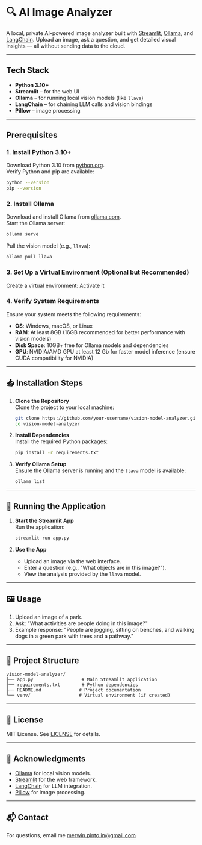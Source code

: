# 🔍 AI Image Analyzer

A local, private AI-powered image analyzer built with [Streamlit](https://streamlit.io), [Ollama](https://ollama.com), and [LangChain](https://www.langchain.com/). Upload an image, ask a question, and get detailed visual insights — all without sending data to the cloud.

---

## Tech Stack

- **Python 3.10+**
- **Streamlit** – for the web UI
- **Ollama** – for running local vision models (like `llava`)
- **LangChain** – for chaining LLM calls and vision bindings
- **Pillow** – image processing

---

## Prerequisites

### 1. Install Python 3.10+

Download Python 3.10 from [python.org](https://www.python.org/downloads/release/python-3100/).  
Verify Python and pip are available:

```bash
python --version
pip --version
```

### 2. Install Ollama

Download and install Ollama from [ollama.com](https://ollama.com/download).  
Start the Ollama server:

```bash
ollama serve
```

Pull the vision model (e.g., `llava`):

```bash
ollama pull llava
```

### 3. Set Up a Virtual Environment (Optional but Recommended)

Create a virtual environment:
Activate it


### 4. Verify System Requirements

Ensure your system meets the following requirements:
- **OS**: Windows, macOS, or Linux
- **RAM**: At least 8GB (16GB recommended for better performance with vision models)
- **Disk Space**: 10GB+ free for Ollama models and dependencies
- **GPU**: NVIDIA/AMD GPU at least 12 Gb for faster model inference (ensure CUDA compatibility for NVIDIA)

---

## 📥 Installation Steps

1. **Clone the Repository**  
   Clone the project to your local machine:

   ```bash
   git clone https://github.com/your-username/vision-model-analyzer.git
   cd vision-model-analyzer
   ```

2. **Install Dependencies**  
   Install the required Python packages:

   ```bash
   pip install -r requirements.txt
   ```

3. **Verify Ollama Setup**  
   Ensure the Ollama server is running and the `llava` model is available:

   ```bash
   ollama list
   ```

---

## 🚀 Running the Application

1. **Start the Streamlit App**  
   Run the application:

   ```bash
   streamlit run app.py
   ```

2. **Use the App**  
   - Upload an image via the web interface.
   - Enter a question (e.g., "What objects are in this image?").
   - View the analysis provided by the `llava` model.

---

## 🖼️ Usage

1. Upload an image of a park.
2. Ask: "What activities are people doing in this image?"
3. Example response: "People are jogging, sitting on benches, and walking dogs in a green park with trees and a pathway."

---

## 📝 Project Structure

```
vision-model-analyzer/
├── app.py                  # Main Streamlit application
├── requirements.txt        # Python dependencies
├── README.md              # Project documentation
└── venv/                  # Virtual environment (if created)
```
--- 

## 📜 License

MIT License. See [LICENSE](LICENSE) for details.

---

## 🙌 Acknowledgments

- [Ollama](https://ollama.com) for local vision models.
- [Streamlit](https://streamlit.io) for the web framework.
- [LangChain](https://www.langchain.com) for LLM integration.
- [Pillow](https://python-pillow.org) for image processing.
---

## 📬 Contact
For questions, email me merwin.pinto.in@gmail.com
